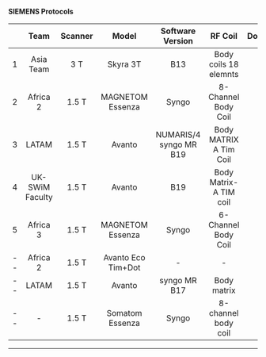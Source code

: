**SIEMENS Protocols**

|               |       Team    |     Scanner   |   Model       | Software Version |       RF Coil         |   Document |  Comments |
| ------------- | :-----------: | :-----------: | :-----------: |  :-------------: | :--------------------:| :-------------: | ----------|
| 1             |   Asia Team   |     3 T      |    Skyra 3T   |        B13       | Body coils 18 elemnts | [PDF](1_Siemens_Skyra_3T_B13_Body_coils_18_elements_Asia_Team.pdf) |  -    |
| 2             |   Africa 2   |      1.5 T      |    MAGNETOM Essenza   |      Syngo      | 8-Channel Body Coil | [PDF](2_Siemens_Essenza_1.5T_Syngo_8_channel_Body_coil_Africa2_Team.pdf) | -|
| 3             |   LATAM       |      1.5 T      |    Avanto   |       NUMARIS/4 syngo MR B19      | Body MATRIX A Tim Coil| [PDF](3_Siemens_AVANTO_NUMARIS%3A4_syngo_MR_B19_Body_MATRIX_A_Tim_Coil_LATAM_Team.pdf) |English/Spanish  |
| 4             |   UK-SWiM Faculty   |     1.5 T     |    Avanto     |        B19      | Body Matrix- A TIM coil | [PDF](4_Siemens_Avanto_Syngo_B19_Body_Matrix_A_TIM_coil.pdf) | 1345 page pdf  |
| 5             |   Africa 3   |     1.5 T      |    MAGNETOM Essenza  |       Syngo      | 6-Channel Body Coil | [PDF](5_Siemens_Essenza_Syngo_8_channel_body_coil_Africa3_Team.pdf) |  -  |
| --            |   Africa 2    |      1.5 T    | Avanto Eco Tim+Dot|     -     |  - |- |  in progress |
| --             |   LATAM       |      1.5 T     |    Avanto    |  syngo MR B17       | Body matrix |- | in progress |
| --           |   -   |    1.5 T    |    Somatom Essenza |    Syngo     | 8-channel body coil | - |  in progress |


----------------------------

